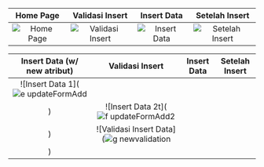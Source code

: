 | **Home Page** | **Validasi Insert** | **Insert Data** | **Setelah Insert** |
|:---:|:---:|:---:|:---:|
| ![Home Page](https://github.com/user-attachments/assets/5da927b6-dd46-414c-a636-dde017a5c097) | ![Validasi Insert](https://github.com/user-attachments/assets/2a503880-2892-4dce-b5aa-c5b9acc5fbd0) | ![Insert Data](https://github.com/user-attachments/assets/c039f893-cb80-419b-b654-dacfd4d7fa3c) | ![Setelah Insert](https://github.com/user-attachments/assets/263be810-13e3-486a-a81e-e900eaa18050) |

| **Insert Data (w/ new atribut)** | **Validasi Insert** | **Insert Data** | **Setelah Insert** |
|:---:|:---:|:---:|:---:|
| ![Insert Data 1](![e  updateFormAdd](https://github.com/user-attachments/assets/608dacf3-3c39-4509-bb8f-a6b87736bbbc)
) | ![Insert Data 2t](![f  updateFormAdd2](https://github.com/user-attachments/assets/e25c4cd0-0d8c-432a-bff1-a2bf2d96a8fa)
) | ![Validasi Insert Data](![g  newvalidation](https://github.com/user-attachments/assets/00201fe7-8cac-424d-a36f-da42eb81523c)
) |
